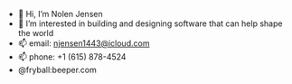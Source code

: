 - 👋 Hi, I’m Nolen Jensen
- 👀 I’m interested in building and designing software that can help shape the world
- 📫 email: njensen1443@icloud.com
- 📫 phone: +1 (615) 878-4524
- @fryball:beeper.com

<!---
fryball1443/fryball1443 is a ✨ special ✨ repository because its `README.md` (this file) appears on your GitHub profile.
You can click the Preview link to take a look at your changes.
add random other stuff
--->
